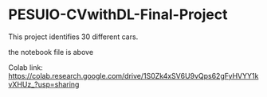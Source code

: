 # PESUIO-CVwithDL-Final-Project

This project identifies 30 different cars.

the notebook file is above

Colab link:
https://colab.research.google.com/drive/1S0Zk4xSV6U9vQps62gFyHVYY1kvXHUz_?usp=sharing
